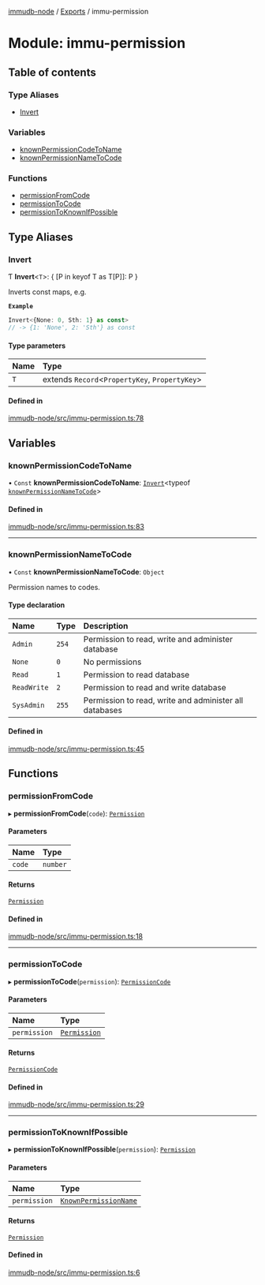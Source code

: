 [immudb-node](../README.md) / [Exports](../modules.md) / immu-permission

# Module: immu-permission

## Table of contents

### Type Aliases

- [Invert](immu_permission.md#invert)

### Variables

- [knownPermissionCodeToName](immu_permission.md#knownpermissioncodetoname)
- [knownPermissionNameToCode](immu_permission.md#knownpermissionnametocode)

### Functions

- [permissionFromCode](immu_permission.md#permissionfromcode)
- [permissionToCode](immu_permission.md#permissiontocode)
- [permissionToKnownIfPossible](immu_permission.md#permissiontoknownifpossible)

## Type Aliases

### Invert

Ƭ **Invert**<`T`\>: { [P in keyof T as T[P]]: P }

Inverts const maps, e.g.

**`Example`**

```ts
Invert<{None: 0, Sth: 1} as const>
// -> {1: 'None', 2: 'Sth'} as const
```

#### Type parameters

| Name | Type |
| :------ | :------ |
| `T` | extends `Record`<`PropertyKey`, `PropertyKey`\> |

#### Defined in

[immudb-node/src/immu-permission.ts:78](https://github.com/user3232/node-immu-db/blob/30c0d74/immudb-node/src/immu-permission.ts#L78)

## Variables

### knownPermissionCodeToName

• `Const` **knownPermissionCodeToName**: [`Invert`](immu_permission.md#invert)<typeof [`knownPermissionNameToCode`](immu_permission.md#knownpermissionnametocode)\>

#### Defined in

[immudb-node/src/immu-permission.ts:83](https://github.com/user3232/node-immu-db/blob/30c0d74/immudb-node/src/immu-permission.ts#L83)

___

### knownPermissionNameToCode

• `Const` **knownPermissionNameToCode**: `Object`

Permission names to codes.

#### Type declaration

| Name | Type | Description |
| :------ | :------ | :------ |
| `Admin` | ``254`` | Permission to read, write and administer database |
| `None` | ``0`` | No permissions |
| `Read` | ``1`` | Permission to read database |
| `ReadWrite` | ``2`` | Permission to read and write database |
| `SysAdmin` | ``255`` | Permission to read, write and administer all databases |

#### Defined in

[immudb-node/src/immu-permission.ts:45](https://github.com/user3232/node-immu-db/blob/30c0d74/immudb-node/src/immu-permission.ts#L45)

## Functions

### permissionFromCode

▸ **permissionFromCode**(`code`): [`Permission`](types_Permission.md#permission)

#### Parameters

| Name | Type |
| :------ | :------ |
| `code` | `number` |

#### Returns

[`Permission`](types_Permission.md#permission)

#### Defined in

[immudb-node/src/immu-permission.ts:18](https://github.com/user3232/node-immu-db/blob/30c0d74/immudb-node/src/immu-permission.ts#L18)

___

### permissionToCode

▸ **permissionToCode**(`permission`): [`PermissionCode`](types_Permission.md#permissioncode)

#### Parameters

| Name | Type |
| :------ | :------ |
| `permission` | [`Permission`](types_Permission.md#permission) |

#### Returns

[`PermissionCode`](types_Permission.md#permissioncode)

#### Defined in

[immudb-node/src/immu-permission.ts:29](https://github.com/user3232/node-immu-db/blob/30c0d74/immudb-node/src/immu-permission.ts#L29)

___

### permissionToKnownIfPossible

▸ **permissionToKnownIfPossible**(`permission`): [`Permission`](types_Permission.md#permission)

#### Parameters

| Name | Type |
| :------ | :------ |
| `permission` | [`KnownPermissionName`](types_Permission.md#knownpermissionname) |

#### Returns

[`Permission`](types_Permission.md#permission)

#### Defined in

[immudb-node/src/immu-permission.ts:6](https://github.com/user3232/node-immu-db/blob/30c0d74/immudb-node/src/immu-permission.ts#L6)
